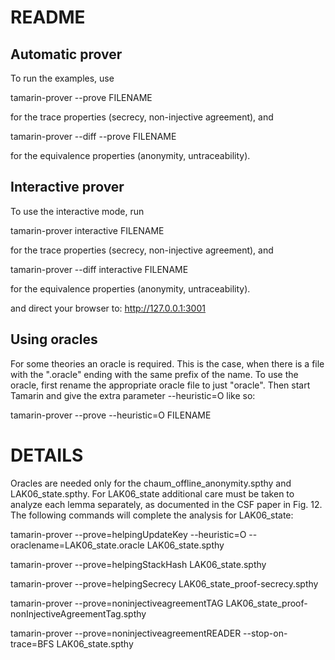 README
======

## Automatic prover
To run the examples, use

tamarin-prover --prove FILENAME

for the trace properties (secrecy, non-injective agreement), and

tamarin-prover --diff --prove FILENAME

for the equivalence properties (anonymity, untraceability).


## Interactive prover
To use the interactive mode, run

tamarin-prover interactive FILENAME

for the trace properties (secrecy, non-injective agreement), and

tamarin-prover --diff interactive FILENAME

for the equivalence properties (anonymity, untraceability).

and direct your browser to: http://127.0.0.1:3001


## Using oracles

For some theories an oracle is required. This is the case, when there is a file with the ".oracle" ending with the same prefix of the name. To use the oracle, first rename the appropriate oracle file to just "oracle". Then start Tamarin and give the extra parameter --heuristic=O like so:

tamarin-prover --prove --heuristic=O FILENAME


DETAILS
=======

Oracles are needed only for the chaum_offline_anonymity.spthy and
LAK06_state.spthy. For LAK06_state additional care must be taken to
analyze each lemma separately, as documented in the CSF paper in
Fig. 12. The following commands will complete the analysis for
LAK06_state:

tamarin-prover --prove=helpingUpdateKey --heuristic=O --oraclename=LAK06_state.oracle LAK06_state.spthy

tamarin-prover --prove=helpingStackHash LAK06_state.spthy

tamarin-prover --prove=helpingSecrecy LAK06_state_proof-secrecy.spthy

tamarin-prover --prove=noninjectiveagreementTAG LAK06_state_proof-nonInjectiveAgreementTag.spthy

tamarin-prover --prove=noninjectiveagreementREADER --stop-on-trace=BFS LAK06_state.spthy

